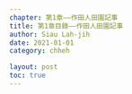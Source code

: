 ```yaml
---
chapter: 第1章——作田人田園記事
title: 第1章目錄——作田人田園記事
author: Siau Lah-jih
date: 2021-01-01
category: chheh

layout: post
toc: true
---
```

